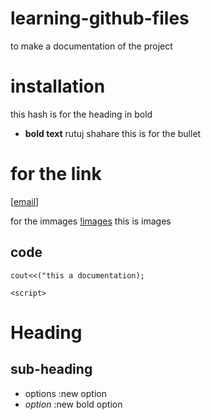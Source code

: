 # learning-github-files
to make a documentation of the project

# installation
this hash is for the heading in bold

* **bold text** rutuj shahare 
this is for the bullet

# for the link 
[[email](www.gmail.com)]

for the immages 
[!images](this.jpg) this is images 


## code 

```
cout<<("this a documentation);

```

`<script>`

# Heading

## sub-heading
* options :new option
* *option* :new bold option